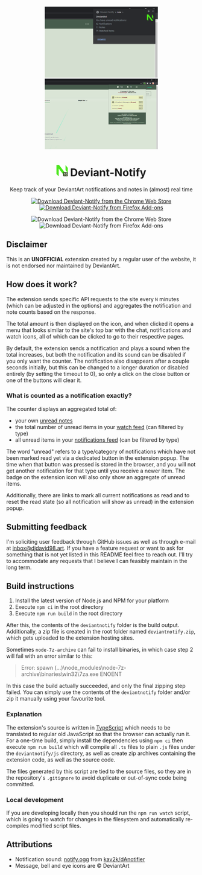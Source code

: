 <p align="center"><img src="https://raw.githubusercontent.com/DJDavid98/Deviant-Notify/master/screenshots/chrome/notification.png" alt="Deviant-Notify Chrome Notification Screenshot" width="300px"> <img src="https://raw.githubusercontent.com/DJDavid98/Deviant-Notify/master/screenshots/chrome/popup.png" alt="Deviant-Notify Chrome Popup Screenshot" width="300px"></p>
<h1 align="center"><img src="https://raw.githubusercontent.com/DJDavid98/Deviant-Notify/master/deviantnotify/img/app-48.png" alt="Deviant-Notify Extension Logo" height="30px"> Deviant-Notify</h1>

<p align="center">Keep track of your DeviantArt notifications and notes in (almost) real time</p>

<p align="center"><a href="https://chrome.google.com/webstore/detail/deviant-notify/hlmlndlfjhddkjdcmgjjmdefcplnekop"><img src="https://storage.googleapis.com/chrome-gcs-uploader.appspot.com/image/WlD8wC6g8khYWPJUsQceQkhXSlv1/iNEddTyWiMfLSwFD6qGq.png" height="60" alt="Download Deviant-Notify from the Chrome Web Store"></a> <a href="https://addons.mozilla.org/en-US/firefox/addon/deviant-notify"><img src="https://addons.cdn.mozilla.net/static/img/addons-buttons/AMO-button_1.png" height="60" alt="Download Deviant-Notify from Firefox Add-ons"></a></p>

<p align="center"><img alt="Download Deviant-Notify from the Chrome Web Store" src="https://img.shields.io/chrome-web-store/v/hlmlndlfjhddkjdcmgjjmdefcplnekop"> <img alt="Download Deviant-Notify from Firefox Add-ons" src="https://img.shields.io/amo/v/Deviant-Notify"></p>

## Disclaimer

This is an **UNOFFICIAL** extension created by a regular user of the website, it is not endorsed nor maintained by DeviantArt.

## How does it work?

The extension sends specific API requests to the site every `N` minutes (which can be adjusted in the options) and aggregates the notification and note counts based on the response.

The total amount is then displayed on the icon, and when clicked it opens a menu that looks similar to the site's top bar with the chat, notifications and watch icons, all of which can be clicked to go to their respective pages.

By default, the extension sends a notification and plays a sound when the total increases, but both the notification and its sound can be disabled if you only want the counter. The notification also disappears after a couple seconds initially, but this can be changed to a longer duration or disabled entirely (by setting the timeout to 0), so only a click on the close button or one of the buttons will clear it.

### What is counted as a notification exactly?

The counter displays an aggregated total of:

* your own [unread notes]
* the total number of unread items in your [watch feed] (can filtered by type)
* all unread items in your [notifications feed] (can be filtered by type)

The word "unread" refers to a type/category of notifications which have not been marked read yet via a dedicated button in the extension popup. The time when that button was pressed is stored in the browser, and you will not get another notification for that type until you receive a newer item. The badge on the extension icon will also only show an aggregate of unread items.

Additionally, there are links to mark all current notifications as read and to reset the read state (so all notification will show as unread) in the extension popup.

## Submitting feedback

I'm soliciting user feedback through GitHub issues as well as through e-mail at inbox@djdavid98.art. If you have a feature request or want to ask for something that is not yet listed in this README feel free to reach out. I'll try to accommodate any requests that I believe I can feasibly maintain in the long term.

## Build instructions

1. Install the latest version of Node.js and NPM for your platform
2. Execute `npm ci` in the root directory
3. Execute `npm run build` in the root directory

After this, the contents of the `deviantnotify` folder is the build output. Additionally, a zip file is created in the root folder named `deviantnotify.zip`, which gets uploaded to the extension hosting sites.

Sometimes `node-7z-archive` can fail to install binaries, in which case step 2 will fail with an error similar to this:

> Error: spawn (…)\node_modules\node-7z-archive\binaries\win32\7za.exe ENOENT

In this case the build actually succeeded, and only the final zipping step failed. You can simply use the contents of the `deviantnotify` folder and/or zip it manually using your favourite tool.

### Explanation

The extension's source is written in [TypeScript] which needs to be translated to regular old JavaScript so that the browser can actually run it. For a one-time build, simply install the dependencies using `npm ci` then execute `npm run build` which will compile all `.ts` files to plain `.js` files under the `deviantnotify/js` directory, as well as create zip archives containing the extension code, as well as the source code.

The files generated by this script are tied to the source files, so they are in the repository's `.gitignore` to avoid duplicate or out-of-sync code being committed.

### Local development

If you are developing locally then you should run the `npm run watch` script, which is going to watch for changes in the filesystem and automatically re-compiles modified script files.

## Attributions

- Notification sound: [notify.ogg] from [kav2k/dAnotifier]
- Message, bell and eye icons are &copy; DeviantArt

[unread notes]: https://www.deviantart.com/notifications/notes/#unread_0

[watch feed]: https://www.deviantart.com/notifications/watch

[notifications feed]: https://www.deviantart.com/notifications/feedback

[notify.ogg]: https://github.com/kav2k/dAnotifier/blob/master/src/audio/notify.ogg

[kav2k/dAnotifier]: https://github.com/kav2k/dAnotifier

[Spectrum]: https://bgrins.github.io/spectrum/

[TypeScript]: https://www.typescriptlang.org/
